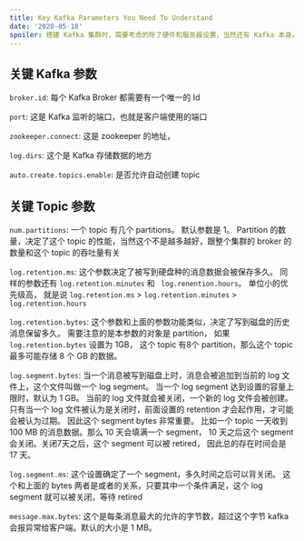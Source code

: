 ```yaml
---
title: Key Kafka Parameters You Need To Understand
date: '2020-05-18'
spoiler: 搭建 Kafka 集群时，需要考虑的除了硬件和服务器设置，当然还有 Kafka 本身。本文介绍一下需要掌握的最关键的 Kafka 参数
---
```


## 关键 Kafka 参数

`broker.id`: 每个 Kafka Broker 都需要有一个唯一的 Id

`port`: 这是 Kafka 监听的端口，也就是客户端使用的端口

`zookeeper.connect`: 这是 zookeeper 的地址，

`log.dirs`: 这个是 Kafka 存储数据的地方

`auto.create.topics.enable`: 是否允许自动创建 topic

## 关键 Topic 参数

`num.partitions`: 一个 topic 有几个 partitions。 默认参数是 1。 Partition 的数量，决定了这个 topic 的性能，当然这个不是越多越好，跟整个集群的 broker 的数量和这个 topic 的吞吐量有关

`log.retention.ms`: 这个参数决定了被写到硬盘种的消息数据会被保存多久。 同样的参数还有 `log.retention.minutes` 和 ` log.renention.hours`。 单位小的优先级高， 就是说 `log.retention.ms` > `log.retention.minutes` > `log.retention.hours`

`log.retention.bytes`: 这个参数和上面的参数功能类似，决定了写到磁盘的历史消息保留多久。 需要注意的是本参数的对象是 partition， 如果 `log.retention.bytes` 设置为 1GB， 这个 topic 有8个 partition，那么这个 topic 最多可能存储 8 个 GB 的数据。


`log.segment.bytes`: 当一个消息被写到磁盘上时，消息会被追加到当前的 log 文件上，这个文件叫做一个 log segment。 当一个 log segment 达到设置的容量上限时，默认为 1 GB。 当前的 log 文件就会被关闭，一个新的 log 文件会被创建。只有当一个 log 文件被认为是关闭时，前面设置的 retention 才会起作用，才可能会被认为过期。 因此这个 segment bytes 非常重要。 比如一个 topic 一天收到 100 MB 的消息数据。那么 10 天会填满一个 segment， 10 天之后这个 segment 会关闭。关闭7天之后，这个 segment 可以被 retired， 因此总的存在时间会是 17 天。

`log.segment.ms`: 这个设置确定了一个 segment，多久时间之后可以背关闭。 这个和上面的 bytes 两者是或者的关系，只要其中一个条件满足，这个 log segment 就可以被关闭，等待 retired

`message.max.bytes`: 这个是每条消息最大的允许的字节数，超过这个字节 kafka 会报异常给客户端。默认的大小是 1 MB。